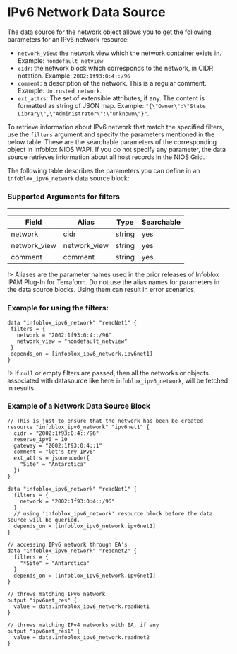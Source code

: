 # IPv6 Network Data Source

The data source for the network object allows you to get the following parameters for an IPv6 network resource:

* `network_view`: the network view which the network container exists in. Example: `nondefault_netview`
* `cidr`: the network block which corresponds to the network, in CIDR notation. Example: `2002:1f93:0:4::/96`
* `comment`: a description of the network. This is a regular comment. Example: `Untrusted network`.
* `ext_attrs`: The set of extensible attributes, if any. The content is formatted as string of JSON map. Example: `"{\"Owner\":\"State Library\",\"Administrator\":\"unknown\"}"`.


To retrieve information about IPv6 network that match the specified filters, use the `filters` argument and specify the parameters mentioned in the below table. These are the searchable parameters of the corresponding object in Infoblox NIOS WAPI. If you do not specify any parameter, the data source retrieves information about all host records in the NIOS Grid.

The following table describes the parameters you can define in an `infoblox_ipv6_network` data source block:

### Supported Arguments for filters

-----
| Field        | Alias        | Type   | Searchable |
|--------------|--------------|--------|------------|
| network      | cidr         | string | yes        |
| network_view | network_view | string | yes        |
| comment      | comment      | string | yes        |

!> Aliases are the parameter names used in the prior releases of Infoblox IPAM Plug-In for Terraform. Do not use the alias names for parameters in the data source blocks. Using them can result in error scenarios.

### Example for using the filters:
 ```hcl
data "infoblox_ipv6_network" "readNet1" {
  filters = {
    network = "2002:1f93:0:4::/96"
    network_view = "nondefault_netview"
  }
  depends_on = [infoblox_ipv6_network.ipv6net1]
}
 ```

!> If `null` or empty filters are passed, then all the networks or objects associated with datasource like here `infoblox_ipv6_network`, will be fetched in results.

### Example of a Network Data Source Block

```hcl
// This is just to ensure that the network has been be created
resource "infoblox_ipv6_network" "ipv6net1" {
  cidr = "2002:1f93:0:4::/96"
  reserve_ipv6 = 10
  gateway = "2002:1f93:0:4::1"
  comment = "let's try IPv6"
  ext_attrs = jsonencode({
    "Site" = "Antarctica"
  })
}

data "infoblox_ipv6_network" "readNet1" {
  filters = {
    network = "2002:1f93:0:4::/96"
  }
  // using 'infoblox_ipv6_network' resource block before the data source will be queried.
  depends_on = [infoblox_ipv6_network.ipv6net1]
}

// accessing IPv6 network through EA's
data "infoblox_ipv6_network" "readnet2" {
  filters = {
    "*Site" = "Antarctica"
  }
  depends_on = [infoblox_ipv6_network.ipv6net1]
}

// throws matching IPv6 network.
output "ipv6net_res" {
  value = data.infoblox_ipv6_network.readNet1
}

// throws matching IPv4 networks with EA, if any
output "ipv6net_res1" {
  value = data.infoblox_ipv6_network.readnet2
}
```
